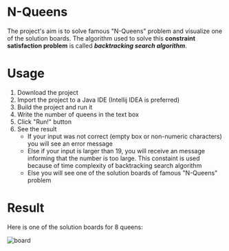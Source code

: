 # N-Queens
The project's aim is to solve famous "N-Queens" problem and visualize one of the solution boards.
The algorithm used to solve this **constraint satisfaction problem** is called **_backtracking search algorithm_**.
# Usage
1. Download the project
2. Import the project to a Java IDE (Intellij IDEA is preferred)
3. Build the project and run it
4. Write the number of queens in the text box 
5. Click "Run!" button
6. See the result
    * If your input was not correct (empty box or non-numeric characters) you will see an error message
    * Else if your input is larger than 19, you will receive an message informing that the number is too large. This constaint is used because of time complexity of backtracking search algorithm
    * Else you will see one of the solution boards of famous "N-Queens" problem
# Result
Here is one of the solution boards for 8 queens:

![board]

[board]: http://i.imgur.com/3uZ6h81.png
